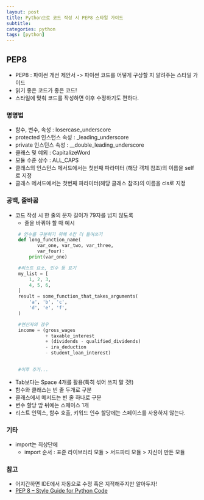 ```yaml
---
layout: post
title: Python으로 코드 작성 시 PEP8 스타일 가이드
subtitle: 
categories: python
tags: [python]
---
```



## PEP8

 - PEP8 : 파이썬 개선 제안서 -> 파이썬 코드를 어떻게 구상할 지 알려주는 스타일 가이드
 - 읽기 좋은 코드가 좋은 코드!
 - 스타일에 맞춰 코드를 작성하면 이후 수정하기도 편하다.


### 명명법

 - 함수, 변수, 속성 : losercase_underscore
 - protected 인스턴스 속성 : _leading_underscore
 - private 인스턴스 속성 : __double_leading_underscore
 - 클래스 및 예외 : CapitalizeWord
 - 모듈 수준 상수 : ALL_CAPS
 - 클래스의 인스턴스 메서드에서는 첫번째 파라미터 (해당 객체 참조)의 이름을 self로 지정
 - 클래스 메서드에서는 첫번째 파라미터(해당 클래스 참조)의 이름을 cls로 지정


### 공백, 줄바꿈

 - 코드 작성 시 한 줄의 문자 길이가 79자를 넘지 않도록
   - 줄을 바꿔야 할 때 예시  
   ```python
    # 인수를 구분하기 위해 4칸 더 들여쓰기
    def long_function_name(
           var_one, var_two, var_three,
           var_four):
        print(var_one)

    #리스트 요소, 인수 등 표기
    my_list = [
        1, 2, 3,
        4, 5, 6,
    ]
    result = some_function_that_takes_arguments(
        'a', 'b', 'c',
        'd', 'e', 'f',
    )

    #연산자의 경우
    income = (gross_wages
              + taxable_interest
              + (dividends - qualified_dividends)
              - ira_deduction
              - student_loan_interest)

    
    #이후 추가...  
   ```
 - Tab보다는 Space 4개를 활용(특히 섞어 쓰지 말 것!)
 - 함수와 클래스는 빈 줄 두개로 구분
 - 클래스에서 메서드는 빈 줄 하나로 구분
 - 변수 할당 앞 뒤에는 스페이스 1개
 - 리스트 인덱스, 함수 호출, 키워드 인수 할당에는 스페이스를 사용하지 않는다.


### 기타
 - import는 최상단에
   - import 순서 : 표준 라이브러리 모듈 > 서드파티 모듈 > 자신이 만든 모듈


### 참고
 - 어지간하면 IDE에서 자동으로 수정 혹은 지적해주지만 알아두자!
 - [PEP 8 – Style Guide for Python Code]
 
 
 
 
 
 
 [PEP 8 – Style Guide for Python Code]: (https://peps.python.org/pep-0008/)